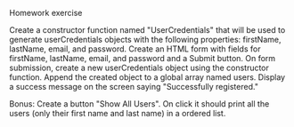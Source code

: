 Homework exercise

Create a constructor function named "UserCredentials" that will be used to generate userCredentials objects with the following properties: firstName, lastName, email, and password.
Create an HTML form with fields for firstName, lastName, email, and password and a Submit button.
On form submission, create a new userCredentials object using the constructor function.
Append the created object to a global array named users.
Display a success message on the screen saying "Successfully registered."

Bonus: Create a button "Show All Users". On click it should print all the users (only their first name and last name) in a ordered list.